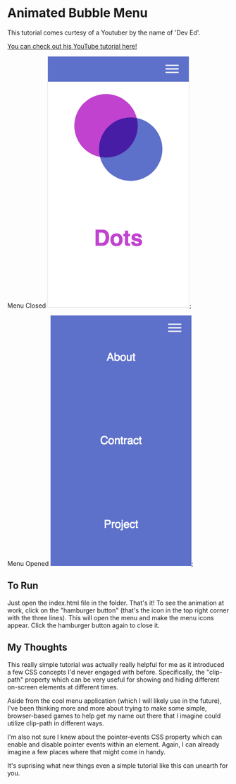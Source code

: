 # Animated Bubble Menu

This tutorial comes curtesy of a Youtuber by the name of 'Dev Ed'.

[You can check out his YouTube tutorial here!](https://www.youtube.com/watch?v=H4MkGzoACpQ)

Menu Closed
![Screenshot of app with menu closed](./menu-close.png "Screenshot of app with menu closed");

Menu Opened
![Screenshot of app with menu closed](./menu-open.png "Screenshot of app with menu closed");

## To Run

Just open the index.html file in the folder. That's it! To see the animation at work, click on the "hamburger button" (that's the icon in the top right corner with the three lines). This will open the menu and make the menu icons appear. Click the hamburger button again to close it.

## My Thoughts

This really simple tutorial was actually really helpful for me as it introduced a few CSS concepts I'd never engaged with before. Specifically, the "clip-path" property which can be very useful for showing and hiding different on-screen elements at different times.

Aside from the cool menu application (which I will likely use in the future), I've been thinking more and more about trying to make some simple, browser-based games to help get my name out there that I imagine could utilize clip-path in different ways.

I'm also not sure I knew about the pointer-events CSS property which can enable and disable pointer events within an element. Again, I can already imagine a few places where that might come in handy.

It's suprising what new things even a simple tutorial like this can unearth for you.
